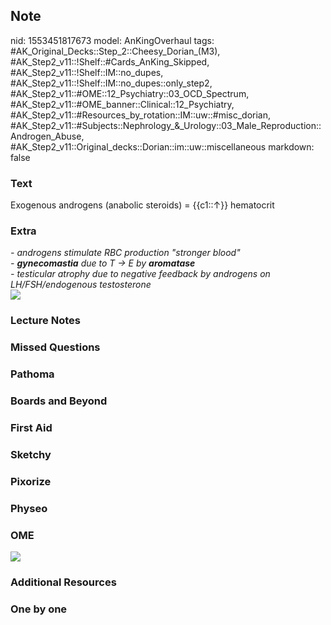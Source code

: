 ## Note
nid: 1553451817673
model: AnKingOverhaul
tags: #AK_Original_Decks::Step_2::Cheesy_Dorian_(M3), #AK_Step2_v11::!Shelf::#Cards_AnKing_Skipped, #AK_Step2_v11::!Shelf::IM::no_dupes, #AK_Step2_v11::!Shelf::IM::no_dupes::only_step2, #AK_Step2_v11::#OME::12_Psychiatry::03_OCD_Spectrum, #AK_Step2_v11::#OME_banner::Clinical::12_Psychiatry, #AK_Step2_v11::#Resources_by_rotation::IM::uw::#misc_dorian, #AK_Step2_v11::#Subjects::Nephrology_&_Urology::03_Male_Reproduction::Androgen_Abuse, #AK_Step2_v11::Original_decks::Dorian::im::uw::miscellaneous
markdown: false

### Text
Exogenous androgens (anabolic steroids) = {{c1::↑}} hematocrit

### Extra
<div>
  <div>
    <div>
      <div>
        <i>- androgens stimulate RBC production "stronger
        blood"</i>
      </div>
      <div>
        <i>- <b>gynecomastia</b> due to T → E by
        <b>aromatase</b></i>
      </div>
      <div>
        <i>- testicular atrophy due to negative feedback by
        androgens on LH/FSH/endogenous testosterone</i>
      </div>
    </div>
    <div style="font-style: italic;"><img src=
    "paste-15270215055048705.jpg"></div>
  </div>
</div>

### Lecture Notes


### Missed Questions


### Pathoma


### Boards and Beyond


### First Aid


### Sketchy


### Pixorize


### Physeo


### OME
<div class="ome-widget">
  <a href=
  "https://onlinemeded.org/spa/psychiatry?ref=anki"><img src=
  "_OME_AnkiFlashcards_Topic_4.png"></a>
</div>

### Additional Resources


### One by one

